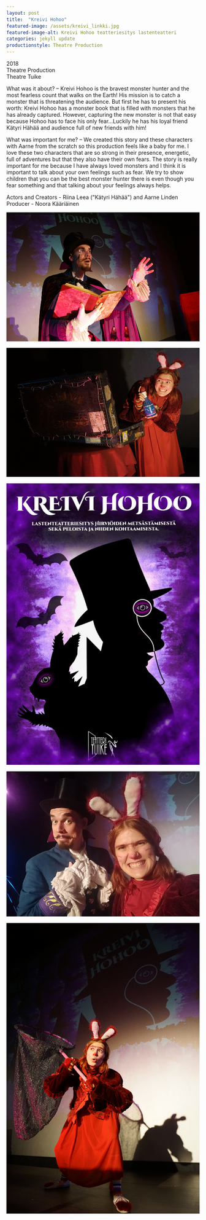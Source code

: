 ```yaml
---
layout: post
title:  "Kreivi Hohoo"
featured-image: /assets/kreivi_linkki.jpg
featured-image-alt: Kreivi Hohoo teatteriesitys lastenteatteri
categories: jekyll update
productionstyle: Theatre Production
---
```

  2018  
  Theatre Production  
  Theatre Tuike  

  What was it about? – Kreivi Hohoo is the bravest monster hunter and the most fearless count that walks on the Earth! His mission is to catch a monster that is threatening the audience. But first he has to present his worth: Kreivi Hohoo has a monster book that is filled with monsters that he has already captured. However, capturing the new monster is not that easy because Hohoo has to face his only fear…Luckily he has his loyal friend Kätyri Hähää and audience full of new friends with him! 

  What was important for me? – We created this story and these characters with Aarne from the scratch so this production feels like a baby for me. I love these two characters that are so strong in their presence, energetic, full of adventures but that they also have their own fears. The story is really important for me because I have always loved monsters and I think it is important to talk about your own feelings such as fear. We try to show children that you can be the best monster hunter there is even though you fear something and that talking about your feelings always helps. 

  Actors and Creators - Riina Leea ("Kätyri Hähää") and Aarne Linden  
  Producer - Noora Kääriäinen  


![alt text](/assets/projects/hohoo1.jpg)

![alt text](/assets/projects/hohoo2.jpg)

![alt text](/assets/projects/hohoo6.jpg)

![alt text](/assets/projects/hohoo4.jpg)

![alt text](/assets/projects/hohoo5.jpg)

